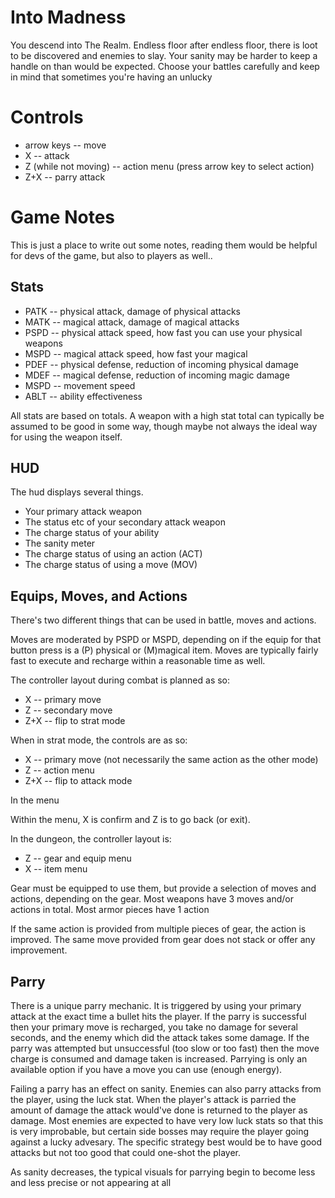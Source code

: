 # Into Madness

You descend into The Realm. Endless floor after endless floor, there is loot to be discovered and enemies to slay. Your sanity may be harder to keep a handle on than would be expected. Choose your battles carefully and keep in mind that sometimes you're having an unlucky 

# Controls

* arrow keys -- move
* X -- attack
* Z (while not moving) -- action menu (press arrow key to select action)
* Z+X -- parry attack

# Game Notes

This is just a place to write out some notes, reading them would be helpful for devs of the game, but also to players as well..

## Stats

* PATK -- physical attack, damage of physical attacks
* MATK -- magical attack, damage of magical attacks
* PSPD -- physical attack speed, how fast you can use your physical weapons
* MSPD -- magical attack speed, how fast your magical
* PDEF -- physical defense, reduction of incoming physical damage
* MDEF -- magical defense, reduction of incoming magic damage
* MSPD -- movement speed
* ABLT -- ability effectiveness

All stats are based on totals. A weapon with a high stat total can typically be assumed to be good in some way, though maybe not always the ideal way for using the weapon itself.

## HUD

The hud displays several things.
* Your primary attack weapon
* The status etc of your secondary attack weapon
* The charge status of your ability
* The sanity meter
* The charge status of using an action (ACT)
* The charge status of using a move (MOV)

## Equips, Moves, and Actions

There's two different things that can be used in battle, moves and actions. 

Moves are moderated by PSPD or MSPD, depending on if the equip for that button press is a (P) physical or (M)magical item. Moves are typically fairly fast to execute and recharge within a reasonable time as well. 

The controller layout during combat is planned as so:

* X -- primary move
* Z -- secondary move
* Z+X -- flip to strat mode

When in strat mode, the controls are as so:

* X -- primary move (not necessarily the same action as the other mode)
* Z -- action menu
* Z+X -- flip to attack mode

In the menu

Within the menu, X is confirm and Z is to go back (or exit).

In the dungeon, the controller layout is:

* Z -- gear and equip menu
* X -- item menu

Gear must be equipped to use them, but provide a selection of moves and actions, depending on the gear. Most weapons have 3 moves and/or actions in total. Most armor pieces have 1 action

If the same action is provided from multiple pieces of gear, the action is improved. The same move provided from gear does not stack or offer any improvement.

## Parry

There is a unique parry mechanic. It is triggered by using your primary attack at the exact time a bullet hits the player. If the parry is successful then your primary move is recharged, you take no damage for several seconds, and the enemy which did the attack takes some damage. If the parry was attempted but unsuccessful (too slow or too fast) then the move charge is consumed and damage taken is increased. Parrying is only an available option if you have a move you can use (enough energy). 

Failing a parry has an effect on sanity. Enemies can also parry attacks from the player, using the luck stat. When the player's attack is parried the amount of damage the attack would've done is returned to the player as damage. Most enemies are expected to have very low luck stats so that this is very improbable, but certain side bosses may require the player going against a lucky advesary. The specific strategy best would be to have good attacks but not too good that could one-shot the player.

As sanity decreases, the typical visuals for parrying begin to become less and less precise or not appearing at all


